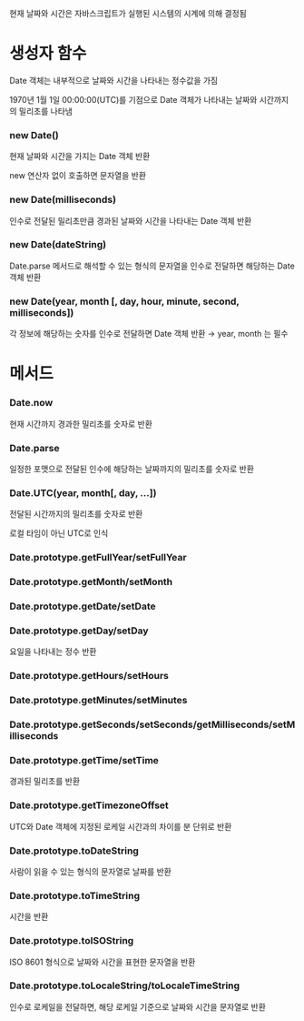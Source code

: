 현재 날짜와 시간은 자바스크립트가 실행된 시스템의 시계에 의해 결정됨

# 생성자 함수

Date 객체는 내부적으로 날짜와 시간을 나타내는 정수값을 가짐

1970년 1월 1일 00:00:00(UTC)를 기점으로 Date 객체가 나타내는 날짜와 시간까지의 밀리초를 나타냄

### new Date()

현재 날짜와 시간을 가지는 Date 객체 반환

new 연산자 없이 호출하면 문자열을 반환

### new Date(milliseconds)

인수로 전달된 밀리초만큼 경과된 날짜와 시간을 나타내는 Date 객체 반환

### new Date(dateString)

Date.parse 메서드로 해석할 수 있는 형식의 문자열을 인수로 전달하면 해당하는 Date 객체 반환

### new Date(year, month [, day, hour, minute, second, milliseconds])

각 정보에 해당하는 숫자를 인수로 전달하면 Date 객체 반환 → year, month 는 필수

# 메서드

### Date.now

현재 시간까지 경과한 밀리초를 숫자로 반환

### Date.parse

일정한 포맷으로 전달된 인수에 해당하는 날짜까지의 밀리초를 숫자로 반환

### Date.UTC(year, month[, day, …])

전달된 시간까지의 밀리초를 숫자로 반환

로컬 타임이 아닌 UTC로 인식

### Date.prototype.getFullYear/setFullYear

### Date.prototype.getMonth/setMonth

### Date.prototype.getDate/setDate

### Date.prototype.getDay/setDay

요일을 나타내는 정수 반환

### Date.prototype.getHours/setHours

### Date.prototype.getMinutes/setMinutes

### Date.prototype.getSeconds/setSeconds/getMilliseconds/setMilliseconds

### Date.prototype.getTime/setTime

경과된 밀리초를 반환

### Date.prototype.getTimezoneOffset

UTC와 Date 객체에 지정된 로케일 시간과의 차이를 분 단위로 반환

### Date.prototype.toDateString

사람이 읽을 수 있는 형식의 문자열로 날짜를 반환

### Date.prototype.toTimeString

시간을 반환

### Date.prototype.toISOString

ISO 8601 형식으로 날짜와 시간을 표현한 문자열을 반환

### Date.prototype.toLocaleString/toLocaleTimeString

인수로 로케일을 전달하면, 해당 로케일 기준으로 날짜와 시간을 문자열로 반환
